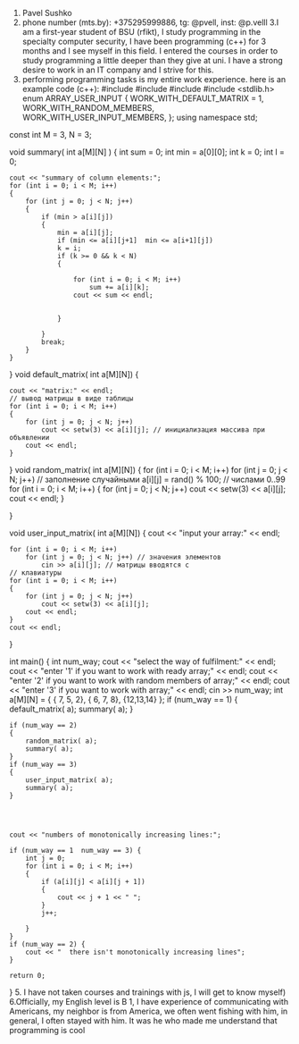 1. Pavel Sushko 
2. phone number (mts.by): +375295999886, tg: @pvell, inst: @p.velll
3.I am a first-year student of BSU (rfikt), I study programming in the specialty computer security, 
I have been programming (c++) for 3 months and I see myself in this field.
 I entered the courses in order to study programming a little deeper than they give at uni. 
I have a strong desire to work in an IT company and I strive for this.
4. performing programming tasks is my entire work experience. here is an example code (c++):
#include <iomanip>
#include <iostream>
#include <cstdlib>
#include <stdlib.h>
enum ARRAY_USER_INPUT
{
    WORK_WITH_DEFAULT_MATRIX = 1,
    WORK_WITH_RANDOM_MEMBERS,
    WORK_WITH_USER_INPUT_MEMBERS,
};
using namespace std;

 const int M = 3, N = 3;


void summary( int a[M][N] )
{
    int sum = 0;
    int min = a[0][0];
    int k = 0;
    int l = 0;

    cout << "summary of column elements:";
    for (int i = 0; i < M; i++)
    {
        for (int j = 0; j < N; j++)
        {
            if (min > a[i][j])
            {
                min = a[i][j];
                if (min <= a[i][j+1]  min <= a[i+1][j])
                k = i; 
                if (k >= 0 && k < N)
                {

                    for (int i = 0; i < M; i++)
                        sum += a[i][k];
                    cout << sum << endl;

                    
                }

            }
            break;
        }
    }

}
void default_matrix( int a[M][N])
{

    cout << "matrix:" << endl;
    // вывод матрицы в виде таблицы
    for (int i = 0; i < M; i++)
    {
        for (int j = 0; j < N; j++)
            cout << setw(3) << a[i][j]; // инициализация массива при объявлении
        cout << endl;
    }
    
    
}
void random_matrix( int a[M][N])
{
    for (int i = 0; i < M; i++)
        for (int j = 0; j < N; j++) // заполнение случайными
            a[i][j] = rand() % 100; // числами 0..99
    for (int i = 0; i < M; i++)
    {
        for (int j = 0; j < N; j++)
            cout << setw(3) << a[i][j];
        cout << endl;
    }
    
    
}

void user_input_matrix( int a[M][N])
{
    cout << "input your array:" << endl;

    for (int i = 0; i < M; i++)
        for (int j = 0; j < N; j++) // значения элементов 
            cin >> a[i][j]; // матрицы вводятся с
    // клавиатуры
    for (int i = 0; i < M; i++)
    {
        for (int j = 0; j < N; j++)
            cout << setw(3) << a[i][j];
        cout << endl;
    }
    cout << endl;
    
    
}


int main()
{
    int num_way;
    cout << "select the way of fulfilment:" << endl;
    cout << "enter '1' if you want to work with ready array;" << endl;
    cout << "enter '2' if you want to work with random members of array;" << endl;
    cout << "enter '3' if you want to work with array;" << endl;
    cin >> num_way;
    int a[M][N] = { { 7, 5, 2},
        { 6, 7, 8},
        {12,13,14}
    };
    if (num_way == 1) {
        default_matrix( a);
        summary( a);
    }

    if (num_way == 2)
    {
        random_matrix( a);
        summary( a);
    }
    if (num_way == 3)
    {
        user_input_matrix( a);
        summary( a);
    }
    



    cout << "numbers of monotonically increasing lines:";

    if (num_way == 1  num_way == 3) {
        int j = 0;
        for (int i = 0; i < M; i++)
        {
            if (a[i][j] < a[i][j + 1])
            {
                cout << j + 1 << " ";
            }
            j++;

        }
    }
    if (num_way == 2) {
        cout << "  there isn't monotonically increasing lines";
    }

    return 0;
}
5. I have not taken courses and trainings with js, I will get to know myself)
6.Officially, my English level is B 1, 
I have experience of communicating with Americans, my neighbor is from America,
 we often went fishing with him, in general, 
I often stayed with him. It was he who made me understand that programming is cool
